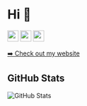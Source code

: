 <h1>Hi 👋</h1>
<p><a href="https://www.linkedin.com/in/roiacult"><img src="https://img.shields.io/badge/linkedin-%230077B5.svg?&style=for-the-badge&logo=linkedin&logoColor=white" height=25></a> <a href="https://www.instagram.com/djawed_benahmed/"><img src="https://img.shields.io/badge/instagram-%23E4405F.svg?&style=for-the-badge&logo=instagram&logoColor=white" height=25></a> <a href="https://medium.com/@djawedbenahmed"><img src="https://img.shields.io/badge/medium-%2312100E.svg?&style=for-the-badge&logo=medium&logoColor=white" height=25></a></p>
<p><a href="https://roiacult.vercel.app/">➡️ Check out my website</a></p>
<h2>GitHub Stats</h2>
<img src="https://github-readme-stats.vercel.app/api?username=roiacult&amp;show_icons=true" alt="GitHub Stats">

